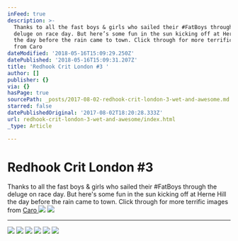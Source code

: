 ```yaml
---
inFeed: true
description: >-
  Thanks to all the fast boys & girls who sailed their #FatBoys through the
  deluge on race day. But here’s some fun in the sun kicking off at Herne Hill
  the day before the rain came to town. Click through for more terrific images
  from Caro 
dateModified: '2018-05-16T15:09:29.250Z'
datePublished: '2018-05-16T15:09:31.207Z'
title: 'Redhook Crit London #3 '
author: []
publisher: {}
via: {}
hasPage: true
sourcePath: _posts/2017-08-02-redhook-crit-london-3-wet-and-awesome.md
starred: false
datePublishedOriginal: '2017-08-02T18:20:28.333Z'
url: redhook-crit-london-3-wet-and-awesome/index.html
_type: Article

---
```

# Redhook Crit London \#3 

Thanks to all the fast boys & girls who sailed their \#FatBoys through the deluge on race day. But here's some fun in the sun kicking off at Herne Hill the day before the rain came to town. Click through for more terrific images from [Caro ][0]
![](https://the-grid-user-content.s3-us-west-2.amazonaws.com/6c595a81-42bc-4e4b-b2ee-9018937c5291.jpg)
![](https://the-grid-user-content.s3-us-west-2.amazonaws.com/e381bc6e-5539-48ed-b036-e29b8a5e5a18.jpg)

---

![](https://the-grid-user-content.s3-us-west-2.amazonaws.com/de09bb9c-20e7-47c8-9e23-7f1bed6b1de9.jpg)
![](https://the-grid-user-content.s3-us-west-2.amazonaws.com/71e66412-5f7a-402b-b308-1a06ebb41cd3.jpg)
![](https://the-grid-user-content.s3-us-west-2.amazonaws.com/2c517e84-5598-4b50-b741-24c12e351d01.jpg)
![](https://the-grid-user-content.s3-us-west-2.amazonaws.com/1668bdf5-aa08-471a-9a60-f491f01cae84.jpg)
![](https://the-grid-user-content.s3-us-west-2.amazonaws.com/7642db14-028d-4d97-9f53-65bb1329a7f9.jpg)
![](https://the-grid-user-content.s3-us-west-2.amazonaws.com/d6a65f1c-258b-49c6-bb46-188881a598f6.jpg)

[0]: https://www.instagram.com/caropaulette/ "Caro's Instagram"